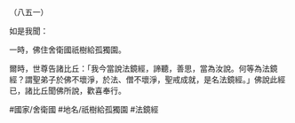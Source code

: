 （八五一）

如是我聞：

一時，佛住舍衛國祇樹給孤獨園。

爾時，世尊告諸比丘：「我今當說法鏡經，諦聽，善思，當為汝說。何等為法鏡經？謂聖弟子於佛不壞淨，於法、僧不壞淨，聖戒成就，是名法鏡經。」佛說此經已，諸比丘聞佛所說，歡喜奉行。

#國家/舍衛國
#地名/祇樹給孤獨園
#法鏡經
